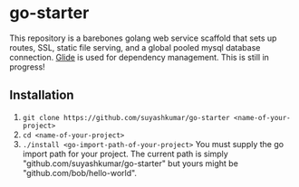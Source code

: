 # go-starter

This repository is a barebones golang web service scaffold that sets up routes, SSL, static file serving, and a global pooled mysql database connection. [Glide](https://github.com/Masterminds/glide) is used for dependency management. This is still in progress!

## Installation
1. `git clone https://github.com/suyashkumar/go-starter <name-of-your-project>`
2. `cd <name-of-your-project>`
3. `./install <go-import-path-of-your-project>` You must supply the go import path for your project. The current path is simply "github.com/suyashkumar/go-starter" but yours might be "github.com/bob/hello-world". 
